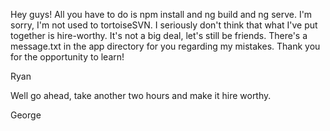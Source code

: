 Hey guys! All you have to do is npm install and ng build and ng serve. I'm sorry, I'm not used to tortoiseSVN. I seriously don't think that what I've put together is hire-worthy.  It's not a big deal, let's still be friends. There's a message.txt in the app directory for you regarding my mistakes. Thank you for the opportunity to learn!


Ryan


Well go ahead, take another two hours and make it hire worthy.

George
